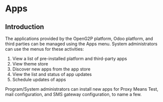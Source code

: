 # Apps

## Introduction

The applications provided by the OpenG2P platform, Odoo platform, and third parties can be managed using the Apps menu. System administrators can use the menus for these activities:

1. View a list of pre-installed platform and third-party apps
2. View theme store
3. Discover new apps from the app store
4. View the list and status of app updates
5. Schedule updates of apps

Program/System administrators can install new apps for Proxy Means Test, mail configuration, and SMS gateway configuration, to name a few.
